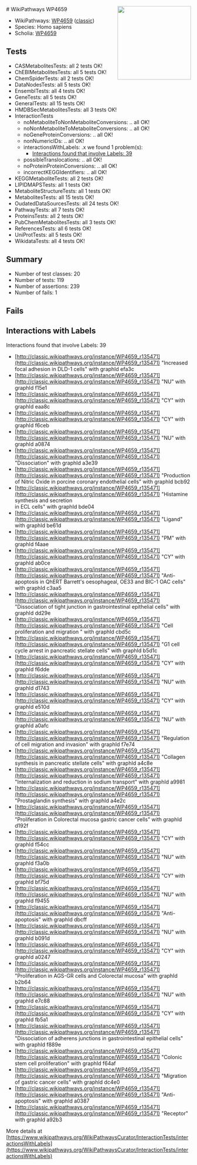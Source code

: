 <img style="float: right; width: 200px" src="https://upload.wikimedia.org/wikipedia/commons/thumb/8/83/Wplogo_with_text_500.png/640px-Wplogo_with_text_500.png" />
# WikiPathways WP4659

* WikiPathways: [WP4659](https://wikipathways.org/pathways/WP4659) ([classic](https://classic.wikipathways.org/instance/WP4659))
* Species: Homo sapiens
* Scholia: [WP4659](https://scholia.toolforge.org/wikipathways/WP4659)
## Tests
* CASMetabolitesTests: all 2 tests OK!
* ChEBIMetabolitesTests: all 5 tests OK!
* ChemSpiderTests: all 2 tests OK!
* DataNodesTests: all 5 tests OK!
* EnsemblTests: all 4 tests OK!
* GeneTests: all 5 tests OK!
* GeneralTests: all 15 tests OK!
* HMDBSecMetabolitesTests: all 3 tests OK!
* InteractionTests
    * noMetaboliteToNonMetaboliteConversions: .. all OK!
    * noNonMetaboliteToMetaboliteConversions: .. all OK!
    * noGeneProteinConversions: .. all OK!
    * nonNumericIDs: .. all OK!
    * interactionsWithLabels: .x we found 1 problem(s):
        * [Interactions found that involve Labels: 39](#fe97a8ff)
    * possibleTranslocations: .. all OK!
    * noProteinProteinConversions: .. all OK!
    * incorrectKEGGIdentifiers: .. all OK!
* KEGGMetaboliteTests: all 2 tests OK!
* LIPIDMAPSTests: all 1 tests OK!
* MetaboliteStructureTests: all 1 tests OK!
* MetabolitesTests: all 15 tests OK!
* OudatedDataSourcesTests: all 24 tests OK!
* PathwayTests: all 7 tests OK!
* ProteinsTests: all 2 tests OK!
* PubChemMetabolitesTests: all 3 tests OK!
* ReferencesTests: all 6 tests OK!
* UniProtTests: all 5 tests OK!
* WikidataTests: all 4 tests OK!


## Summary

* Number of test classes: 20
* Number of tests: 119
* Number of assertions: 239
* Number of fails: 1

## Fails

<a name="fe97a8ff" />

## Interactions with Labels

Interactions found that involve Labels: 39

* [http://classic.wikipathways.org/instance/WP4659_r135471](http://classic.wikipathways.org/instance/WP4659_r135471) "Increased 
focal adhesion
in DLD-1 cells" with graphId efa3c
* [http://classic.wikipathways.org/instance/WP4659_r135471](http://classic.wikipathways.org/instance/WP4659_r135471) "NU" with graphId f15e1
* [http://classic.wikipathways.org/instance/WP4659_r135471](http://classic.wikipathways.org/instance/WP4659_r135471) "CY" with graphId eaa8c
* [http://classic.wikipathways.org/instance/WP4659_r135471](http://classic.wikipathways.org/instance/WP4659_r135471) "CY" with graphId f6ceb
* [http://classic.wikipathways.org/instance/WP4659_r135471](http://classic.wikipathways.org/instance/WP4659_r135471) "NU" with graphId a0874
* [http://classic.wikipathways.org/instance/WP4659_r135471](http://classic.wikipathways.org/instance/WP4659_r135471) "Dissociation" with graphId a3e39
* [http://classic.wikipathways.org/instance/WP4659_r135471](http://classic.wikipathways.org/instance/WP4659_r135471) "Production of
Nitric Oxide in
porcine coronary
endothelial cells" with graphId bcb92
* [http://classic.wikipathways.org/instance/WP4659_r135471](http://classic.wikipathways.org/instance/WP4659_r135471) "Histamine 
synthesis
and secretion  
in ECL cells" with graphId bde04
* [http://classic.wikipathways.org/instance/WP4659_r135471](http://classic.wikipathways.org/instance/WP4659_r135471) "Ligand" with graphId be61d
* [http://classic.wikipathways.org/instance/WP4659_r135471](http://classic.wikipathways.org/instance/WP4659_r135471) "PM" with graphId f4aae
* [http://classic.wikipathways.org/instance/WP4659_r135471](http://classic.wikipathways.org/instance/WP4659_r135471) "CY" with graphId ab0ce
* [http://classic.wikipathways.org/instance/WP4659_r135471](http://classic.wikipathways.org/instance/WP4659_r135471) "Anti-apoptosis in
QhERT Barrett's 
oesophageal, OE33
and BIC-1 OAC cells" with graphId c3aa5
* [http://classic.wikipathways.org/instance/WP4659_r135471](http://classic.wikipathways.org/instance/WP4659_r135471) "Dissociation
of tight junction in
gastrointestinal epithelial cells" with graphId dd29e
* [http://classic.wikipathways.org/instance/WP4659_r135471](http://classic.wikipathways.org/instance/WP4659_r135471) "Cell proliferation
and migration " with graphId cbd5c
* [http://classic.wikipathways.org/instance/WP4659_r135471](http://classic.wikipathways.org/instance/WP4659_r135471) "G1 cell cycle
arrest in
pancreatic
stellate cells" with graphId b5d1c
* [http://classic.wikipathways.org/instance/WP4659_r135471](http://classic.wikipathways.org/instance/WP4659_r135471) "CY" with graphId f6dde
* [http://classic.wikipathways.org/instance/WP4659_r135471](http://classic.wikipathways.org/instance/WP4659_r135471) "NU" with graphId d1743
* [http://classic.wikipathways.org/instance/WP4659_r135471](http://classic.wikipathways.org/instance/WP4659_r135471) "CY" with graphId e510d
* [http://classic.wikipathways.org/instance/WP4659_r135471](http://classic.wikipathways.org/instance/WP4659_r135471) "NU" with graphId a0afc
* [http://classic.wikipathways.org/instance/WP4659_r135471](http://classic.wikipathways.org/instance/WP4659_r135471) "Regulation of
cell migration
and invasion" with graphId f7e74
* [http://classic.wikipathways.org/instance/WP4659_r135471](http://classic.wikipathways.org/instance/WP4659_r135471) "Collagen
synthesis
in pancreatic
stellate cells" with graphId a4c8e
* [http://classic.wikipathways.org/instance/WP4659_r135471](http://classic.wikipathways.org/instance/WP4659_r135471) "Internalization
and reduction in
sodium transport" with graphId a9981
* [http://classic.wikipathways.org/instance/WP4659_r135471](http://classic.wikipathways.org/instance/WP4659_r135471) "Prostaglandin
synthesis" with graphId a4e2c
* [http://classic.wikipathways.org/instance/WP4659_r135471](http://classic.wikipathways.org/instance/WP4659_r135471) "Proliferation
in Colorectal
mucosa gastric
cancer cells" with graphId d192f
* [http://classic.wikipathways.org/instance/WP4659_r135471](http://classic.wikipathways.org/instance/WP4659_r135471) "CY" with graphId f54cc
* [http://classic.wikipathways.org/instance/WP4659_r135471](http://classic.wikipathways.org/instance/WP4659_r135471) "NU" with graphId f3a0b
* [http://classic.wikipathways.org/instance/WP4659_r135471](http://classic.wikipathways.org/instance/WP4659_r135471) "CY" with graphId bf75d
* [http://classic.wikipathways.org/instance/WP4659_r135471](http://classic.wikipathways.org/instance/WP4659_r135471) "NU" with graphId f9455
* [http://classic.wikipathways.org/instance/WP4659_r135471](http://classic.wikipathways.org/instance/WP4659_r135471) "Anti-
apoptosis" with graphId dbcff
* [http://classic.wikipathways.org/instance/WP4659_r135471](http://classic.wikipathways.org/instance/WP4659_r135471) "NU" with graphId b091d
* [http://classic.wikipathways.org/instance/WP4659_r135471](http://classic.wikipathways.org/instance/WP4659_r135471) "CY" with graphId a0247
* [http://classic.wikipathways.org/instance/WP4659_r135471](http://classic.wikipathways.org/instance/WP4659_r135471) "Proliferation
in AGS-GR cells
and Colorectal
mucosa" with graphId b2b64
* [http://classic.wikipathways.org/instance/WP4659_r135471](http://classic.wikipathways.org/instance/WP4659_r135471) "NU" with graphId e7c88
* [http://classic.wikipathways.org/instance/WP4659_r135471](http://classic.wikipathways.org/instance/WP4659_r135471) "CY" with graphId fb5a1
* [http://classic.wikipathways.org/instance/WP4659_r135471](http://classic.wikipathways.org/instance/WP4659_r135471) "Dissociation of
adherens junctions
in gastrointestinal
epithelial cells" with graphId f889e
* [http://classic.wikipathways.org/instance/WP4659_r135471](http://classic.wikipathways.org/instance/WP4659_r135471) "Colonic 
stem cell
proliferation" with graphId f64af
* [http://classic.wikipathways.org/instance/WP4659_r135471](http://classic.wikipathways.org/instance/WP4659_r135471) "Migration 
of gastric
cancer cells" with graphId dc4e0
* [http://classic.wikipathways.org/instance/WP4659_r135471](http://classic.wikipathways.org/instance/WP4659_r135471) "Anti-apoptosis" with graphId a0387
* [http://classic.wikipathways.org/instance/WP4659_r135471](http://classic.wikipathways.org/instance/WP4659_r135471) "Receptor" with graphId a92b3


More details at [https://www.wikipathways.org/WikiPathwaysCurator/InteractionTests/interactionsWithLabels](https://www.wikipathways.org/WikiPathwaysCurator/InteractionTests/interactionsWithLabels)

